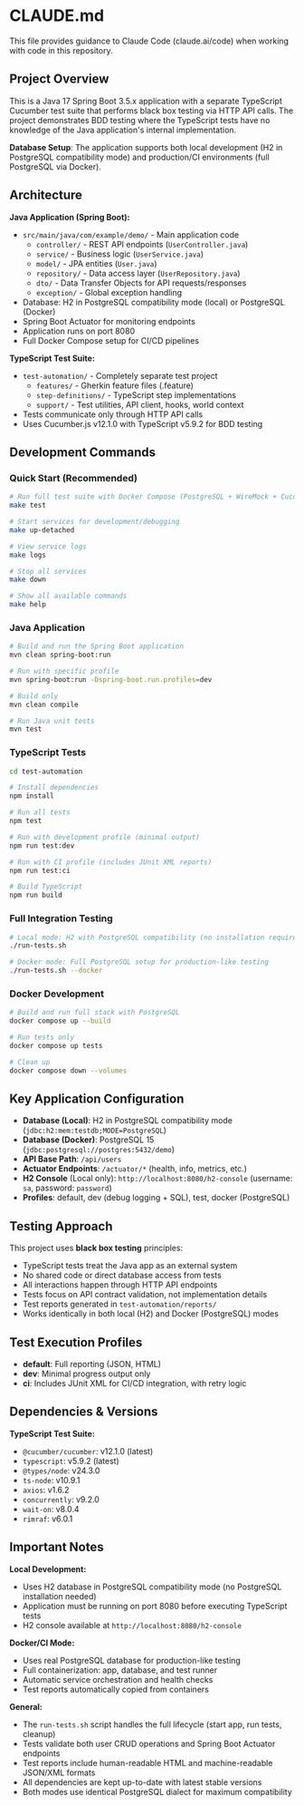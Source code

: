 # CLAUDE.md

This file provides guidance to Claude Code (claude.ai/code) when working with code in this repository.

## Project Overview

This is a Java 17 Spring Boot 3.5.x application with a separate TypeScript Cucumber test suite that performs black box testing via HTTP API calls. The project demonstrates BDD testing where the TypeScript tests have no knowledge of the Java application's internal implementation.

**Database Setup**: The application supports both local development (H2 in PostgreSQL compatibility mode) and production/CI environments (full PostgreSQL via Docker).

## Architecture

**Java Application (Spring Boot):**
- `src/main/java/com/example/demo/` - Main application code
  - `controller/` - REST API endpoints (`UserController.java`)
  - `service/` - Business logic (`UserService.java`)
  - `model/` - JPA entities (`User.java`)
  - `repository/` - Data access layer (`UserRepository.java`)
  - `dto/` - Data Transfer Objects for API requests/responses
  - `exception/` - Global exception handling
- Database: H2 in PostgreSQL compatibility mode (local) or PostgreSQL (Docker)
- Spring Boot Actuator for monitoring endpoints
- Application runs on port 8080
- Full Docker Compose setup for CI/CD pipelines

**TypeScript Test Suite:**
- `test-automation/` - Completely separate test project
  - `features/` - Gherkin feature files (.feature)
  - `step-definitions/` - TypeScript step implementations
  - `support/` - Test utilities, API client, hooks, world context
- Tests communicate only through HTTP API calls
- Uses Cucumber.js v12.1.0 with TypeScript v5.9.2 for BDD testing

## Development Commands

### Quick Start (Recommended)
```bash
# Run full test suite with Docker Compose (PostgreSQL + WireMock + Cucumber tests)
make test

# Start services for development/debugging
make up-detached

# View service logs
make logs

# Stop all services
make down

# Show all available commands
make help
```

### Java Application
```bash
# Build and run the Spring Boot application
mvn clean spring-boot:run

# Run with specific profile
mvn spring-boot:run -Dspring-boot.run.profiles=dev

# Build only
mvn clean compile

# Run Java unit tests
mvn test
```

### TypeScript Tests
```bash
cd test-automation

# Install dependencies
npm install

# Run all tests
npm test

# Run with development profile (minimal output)
npm run test:dev

# Run with CI profile (includes JUnit XML reports)
npm run test:ci

# Build TypeScript
npm run build
```

### Full Integration Testing
```bash
# Local mode: H2 with PostgreSQL compatibility (no installation required)
./run-tests.sh

# Docker mode: Full PostgreSQL setup for production-like testing
./run-tests.sh --docker
```

### Docker Development
```bash
# Build and run full stack with PostgreSQL
docker compose up --build

# Run tests only
docker compose up tests

# Clean up
docker compose down --volumes
```

## Key Application Configuration

- **Database (Local)**: H2 in PostgreSQL compatibility mode (`jdbc:h2:mem:testdb;MODE=PostgreSQL`)
- **Database (Docker)**: PostgreSQL 15 (`jdbc:postgresql://postgres:5432/demo`)
- **API Base Path**: `/api/users`
- **Actuator Endpoints**: `/actuator/*` (health, info, metrics, etc.)
- **H2 Console** (Local only): `http://localhost:8080/h2-console` (username: `sa`, password: `password`)
- **Profiles**: default, dev (debug logging + SQL), test, docker (PostgreSQL)

## Testing Approach

This project uses **black box testing** principles:
- TypeScript tests treat the Java app as an external system
- No shared code or direct database access from tests  
- All interactions happen through HTTP API endpoints
- Tests focus on API contract validation, not implementation details
- Test reports generated in `test-automation/reports/`
- Works identically in both local (H2) and Docker (PostgreSQL) modes

## Test Execution Profiles

- **default**: Full reporting (JSON, HTML)
- **dev**: Minimal progress output only
- **ci**: Includes JUnit XML for CI/CD integration, with retry logic

## Dependencies & Versions

**TypeScript Test Suite:**
- `@cucumber/cucumber`: v12.1.0 (latest)
- `typescript`: v5.9.2 (latest)
- `@types/node`: v24.3.0
- `ts-node`: v10.9.1
- `axios`: v1.6.2
- `concurrently`: v9.2.0
- `wait-on`: v8.0.4
- `rimraf`: v6.0.1

## Important Notes

**Local Development:**
- Uses H2 database in PostgreSQL compatibility mode (no PostgreSQL installation needed)
- Application must be running on port 8080 before executing TypeScript tests
- H2 console available at `http://localhost:8080/h2-console`

**Docker/CI Mode:**
- Uses real PostgreSQL database for production-like testing
- Full containerization: app, database, and test runner
- Automatic service orchestration and health checks
- Test reports automatically copied from containers

**General:**
- The `run-tests.sh` script handles the full lifecycle (start app, run tests, cleanup)
- Tests validate both user CRUD operations and Spring Boot Actuator endpoints
- Test reports include human-readable HTML and machine-readable JSON/XML formats
- All dependencies are kept up-to-date with latest stable versions
- Both modes use identical PostgreSQL dialect for maximum compatibility